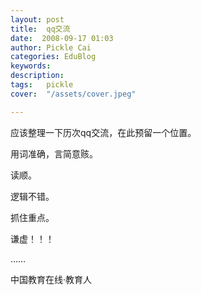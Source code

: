 ```yaml
---
layout: post  
title:  qq交流  
date:  2008-09-17 01:03  
author: Pickle Cai  
categories: EduBlog  
keywords: 
description:   
tags:	pickle   
cover:  "/assets/cover.jpeg"  

---  
```

    
应该整理一下历次qq交流，在此预留一个位置。



用词准确，言简意赅。



读顺。



逻辑不错。



抓住重点。



谦虚！！！



……



 



		    
 中国教育在线·教育人

